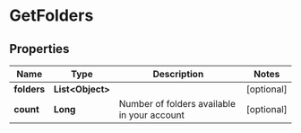 
# GetFolders

## Properties
Name | Type | Description | Notes
------------ | ------------- | ------------- | -------------
**folders** | **List&lt;Object&gt;** |  |  [optional]
**count** | **Long** | Number of folders available in your account |  [optional]



